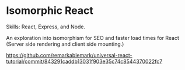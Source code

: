 # Isomorphic React

Skills: React, Express, and Node.

An exploration into isomorphism for SEO and faster load times
for React (Server side rendering and client side mounting.)

https://github.com/remarkablemark/universal-react-tutorial/commit/843291caddb13031f903e35c74c8544370022fc7
